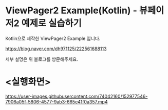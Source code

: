 # ViewPager2 Example(Kotlin) - 뷰페이저2 예제로 실습하기 
 
Kotlin으로 제작한 ViewPager2 Example 입니다.

https://blog.naver.com/dh971125/222561688113

세부 설명은 위 블로그를 방문해주세요.




# <실행화면>
https://user-images.githubusercontent.com/74042160/152977546-7906a05f-5806-4577-9ab3-665e41f0a357.mp4

